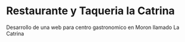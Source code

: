 # Restaurante y Taqueria la Catrina
Desarrollo de una web para centro gastronomico en Moron llamado La Catrina
